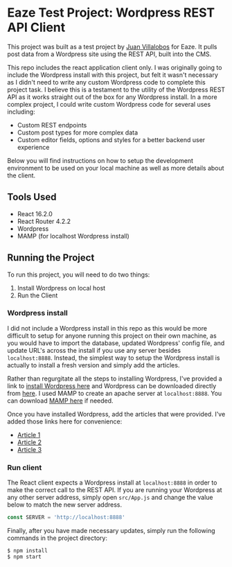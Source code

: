 # Eaze Test Project: Wordpress REST API Client
This project was built as a test project by [Juan Villalobos](http://juanvillalobos.me) for Eaze. It pulls post data from a Wordpress site using the REST API, built into the CMS.

This repo includes the react application client only. I was originally going to include the Wordpress install with this project, but felt it wasn't necessary as I didn't need to write any custom Wordpress code to complete this project task. I believe this is a testament to the utility of the Wordpress REST API as it works straight out of the box for any Wordpress install. In a more complex project, I could write custom Wordpress code for several uses including:

*  Custom REST endpoints
*  Custom post types for more complex data
*  Custom editor fields, options and styles for a better backend user experience

Below you will find instructions on how to setup the development environment to be used on your local machine as well as more details about the client.

## Tools Used

*  React 16.2.0
*  React Router 4.2.2
*  Wordpress
*  MAMP (for localhost Wordpress install)

## Running the Project
To run this project, you will need to do two things:

1.  Install Wordpress on local host
2.  Run the Client

### Wordpress install
I did not include a Wordpress install in this repo as this would be more difficult to setup for anyone running this project on their own machine, as you would have to import the database, updated Wordpress' config file, and update URL's across the install if you use any server besides `localhost:8888`. Instead, the simplest way to setup the Wordpress install is actually to install a fresh version and simply add the articles.

Rather than regurgitate all the steps to installing Wordpress, I've provided a link to [install Wordpress here](https://codex.wordpress.org/Installing_WordPress_Locally_on_Your_Mac_With_MAMP) and Wordpress can be downloaded directly from [here](https://wordpress.org/download/). I used MAMP to create an apache server at `localhost:8888`. You can download [MAMP here](https://www.mamp.info/en/) if needed.

Once you have installed Wordpress, add the articles that were provided. I've added those links here for convenience:

*  [Article 1](https://github.com/eaze/cms-exercise/blob/master/articles/article_1.md)
*  [Article 2](https://github.com/eaze/cms-exercise/blob/master/articles/article_2.md)
*  [Article 3](https://github.com/eaze/cms-exercise/blob/master/articles/article_3.md)

### Run client
The React client expects a Wordpress install at `localhost:8888` in order to make the correct call to the REST API. If you are running your Wordpress at any other server address, simply open `src/App.js` and change the value below to match the new server address.
```javascript
const SERVER = 'http://localhost:8888'
```
Finally, after you have made necessary updates, simply run the following commands in the project directory:
```
$ npm install
$ npm start
```
